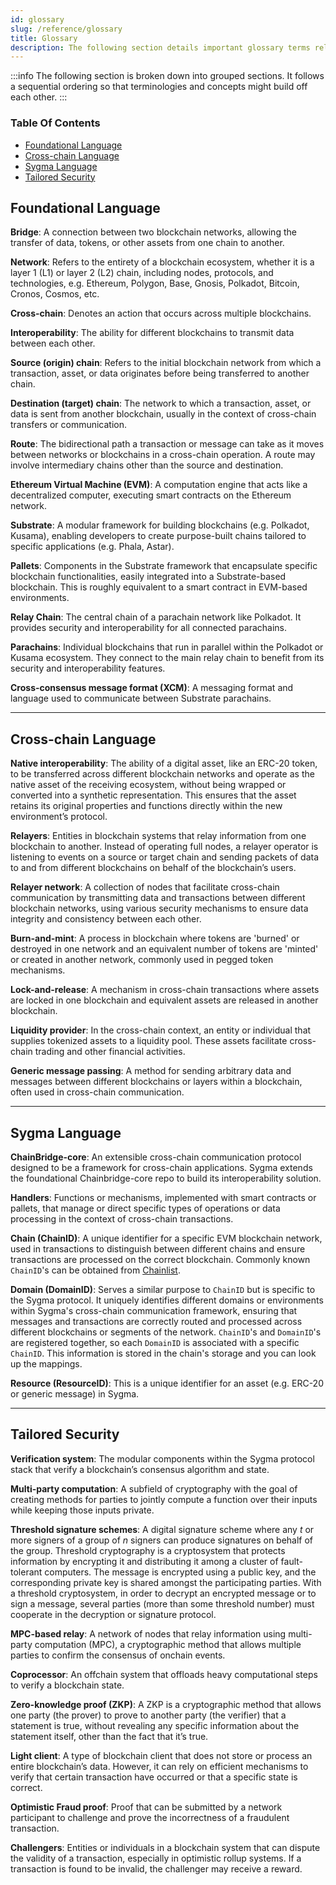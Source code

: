 ```yaml
---
id: glossary
slug: /reference/glossary
title: Glossary
description: The following section details important glossary terms related to Sygma
---
```


:::info 
The following section is broken down into grouped sections. It follows a sequential ordering so that terminologies and concepts might build off each other.
:::

### Table Of Contents
- [Foundational Language](#foundational-language)
- [Cross-chain Language](#cross-chain-language)
- [Sygma Language](#sygma-language)
- [Tailored Security](#tailored-security)

## Foundational Language

**Bridge**: A connection between two blockchain networks, allowing the transfer of data, tokens, or other assets from one chain to another.

**Network**: Refers to the entirety of a blockchain ecosystem, whether it is a layer 1 (L1) or layer 2 (L2) chain, including nodes, protocols, and technologies, e.g. Ethereum, Polygon, Base, Gnosis, Polkadot, Bitcoin, Cronos, Cosmos, etc. 

**Cross-chain**: Denotes an action that occurs across multiple blockchains.

**Interoperability**: The ability for different blockchains to transmit data between each other.

**Source (origin) chain**: Refers to the initial blockchain network from which a transaction, asset, or data originates before being transferred to another chain.

**Destination (target) chain**: The network to which a transaction, asset, or data is sent from another blockchain, usually in the context of cross-chain transfers or communication.

**Route**: The bidirectional path a transaction or message can take as it moves between networks or blockchains in a cross-chain operation. A route may involve intermediary chains other than the source and destination.

**Ethereum Virtual Machine (EVM)**: A computation engine that acts like a decentralized computer, executing smart contracts on the Ethereum network.

**Substrate**: A modular framework for building blockchains (e.g. Polkadot, Kusama), enabling developers to create purpose-built chains tailored to specific applications (e.g. Phala, Astar).

**Pallets**: Components in the Substrate framework that encapsulate specific blockchain functionalities, easily integrated into a Substrate-based blockchain. This is roughly equivalent to a smart contract in EVM-based environments.

**Relay Chain**: The central chain of a parachain network like Polkadot. It provides security and interoperability for all connected parachains. 

**Parachains**: Individual blockchains that run in parallel within the Polkadot or Kusama ecosystem. They connect to the main relay chain to benefit from its security and interoperability features.

**Cross-consensus message format (XCM)**: A messaging format and language used to communicate between Substrate parachains.

---

## Cross-chain Language

**Native interoperability**: The ability of a digital asset, like an ERC-20 token, to be transferred across different blockchain networks and operate as the native asset of the receiving ecosystem, without being wrapped or converted into a synthetic representation. This ensures that the asset retains its original properties and functions directly within the new environment’s protocol.

**Relayers**: Entities in blockchain systems that relay information from one blockchain to another. Instead of operating full nodes, a relayer operator is listening to events on a source or target chain and sending packets of data to and from different blockchains on behalf of the blockchain’s users. 

**Relayer network**: A collection of nodes that facilitate cross-chain communication by transmitting data and transactions between different blockchain networks, using various security mechanisms to ensure data integrity and consistency between each other.

**Burn-and-mint**: A process in blockchain where tokens are 'burned' or destroyed in one network and an equivalent number of tokens are 'minted' or created in another network, commonly used in pegged token mechanisms.

**Lock-and-release**: A mechanism in cross-chain transactions where assets are locked in one blockchain and equivalent assets are released in another blockchain.

**Liquidity provider**: In the cross-chain context, an entity or individual that supplies tokenized assets to a liquidity pool. These assets facilitate cross-chain trading and other financial activities.

**Generic message passing**: A method for sending arbitrary data and messages between different blockchains or layers within a blockchain, often used in cross-chain communication.

--- 

## Sygma Language

**ChainBridge-core**: An extensible cross-chain communication protocol designed to be a framework for cross-chain applications. Sygma extends the foundational Chainbridge-core repo to build its interoperability solution.

**Handlers**: Functions or mechanisms, implemented with smart contracts or pallets, that manage or direct specific types of operations or data processing in the context of cross-chain transactions.

**Chain (ChainID)**: A unique identifier for a specific EVM blockchain network, used in transactions to distinguish between different chains and ensure transactions are processed on the correct blockchain. Commonly known `ChainID`'s can be obtained from [Chainlist](https://chainlist.org/).

**Domain (DomainID)**: Serves a similar purpose to `ChainID` but is specific to the Sygma protocol. It uniquely identifies different domains or environments within Sygma's cross-chain communication framework, ensuring that messages and transactions are correctly routed and processed across different blockchains or segments of the network. `ChainID`'s and `DomainID`'s are registered together, so each `DomainID` is associated with a specific `ChainID`. This information is stored in the chain's storage and you can look up the mappings.

**Resource (ResourceID)**: This is a unique identifier for an asset (e.g. ERC-20 or generic message) in Sygma.

---

## Tailored Security 

**Verification system**: The modular components within the Sygma protocol stack that verify a blockchain’s consensus algorithm and state.

**Multi-party computation**: A subfield of cryptography with the goal of creating methods for parties to jointly compute a function over their inputs while keeping those inputs private.

**Threshold signature schemes**: A digital signature scheme where any _t_ or more signers of a group of _n_ signers can produce signatures on behalf of the group. Threshold cryptography is a cryptosystem that protects information by encrypting it and distributing it among a cluster of fault-tolerant computers. The message is encrypted using a public key, and the corresponding private key is shared amongst the participating parties. With a threshold cryptosystem, in order to decrypt an encrypted message or to sign a message, several parties (more than some threshold number) must cooperate in the decryption or signature protocol.

**MPC-based relay**: A network of nodes that relay information using multi-party computation (MPC), a cryptographic method that allows multiple parties to confirm the consensus of onchain events.

**Coprocessor**: An offchain system that offloads heavy computational steps to verify a blockchain state.

**Zero-knowledge proof (ZKP)**: A ZKP is a cryptographic method that allows one party (the prover) to prove to another party (the verifier) that a statement is true, without revealing any specific information about the statement itself, other than the fact that it’s true.

**Light client**: A type of blockchain client that does not store or process an entire blockchain’s data. However, it can rely on efficient mechanisms to verify that certain transaction have occurred or that a specific state is correct.

**Optimistic Fraud proof**: Proof that can be submitted by a network participant to challenge and prove the incorrectness of a fraudulent transaction.

**Challengers**: Entities or individuals in a blockchain system that can dispute the validity of a transaction, especially in optimistic rollup systems. If a transaction is found to be invalid, the challenger may receive a reward.